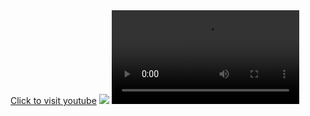 <!DOCTYPE html>
<html>
  <head>
  <title>Wingify</title>
</head>
<body>
  <div class="wing1" stype="background-color:#EFEFEF">
    <a href="https://youtube.com">Click to visit youtube</a>
    <img src="https://static01.nyt.com/images/2021/06/08/busines…ch-YouTube-VideoStill-threeByTwoMediumAt2X-v2.png">
    <video src="https://vp.nyt.com/video/2021/06/08/94075_1_08OnTech-YouTube-Video_wg_1080p.mp4">
    </video>
  </div>
</body>
</html>
